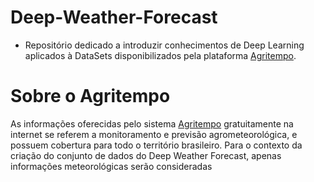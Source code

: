 # Deep-Weather-Forecast
* Repositório dedicado a introduzir conhecimentos de Deep Learning aplicados à DataSets disponibilizados pela plataforma [Agritempo](https://www.agritempo.gov.br/agritempo/index.jsp).

# Sobre o Agritempo
As informações oferecidas pelo sistema [Agritempo](https://www.agritempo.gov.br/agritempo/index.jsp) gratuitamente na
internet se referem a monitoramento e previsão agrometeorológica, e possuem cobertura para todo o território brasileiro. Para o contexto da criação do conjunto de dados do Deep Weather Forecast, apenas informações meteorológicas serão consideradas 
